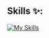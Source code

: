 ## Skills :sparkles::
[![My Skills](https://skillicons.dev/icons?i=js,html,css,wasm)](https://skillicons.dev)

